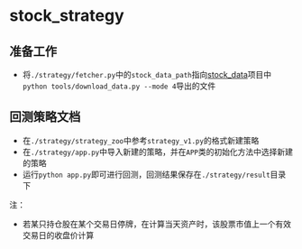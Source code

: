 # stock_strategy

## 准备工作
- 将`./strategy/fetcher.py`中的`stock_data_path`指向[stock_data](https://github.com/leempire/stock_data)项目中`python tools/download_data.py --mode 4`导出的文件

## 回测策略文档
- 在`./strategy/strategy_zoo`中参考`strategy_v1.py`的格式新建策略
- 在`./strategy/app.py`中导入新建的策略，并在`APP`类的初始化方法中选择新建的策略
- 运行`python app.py`即可进行回测，回测结果保存在`./strategy/result`目录下

注：
- 若某只持仓股在某个交易日停牌，在计算当天资产时，该股票市值上一个有效交易日的收盘价计算
